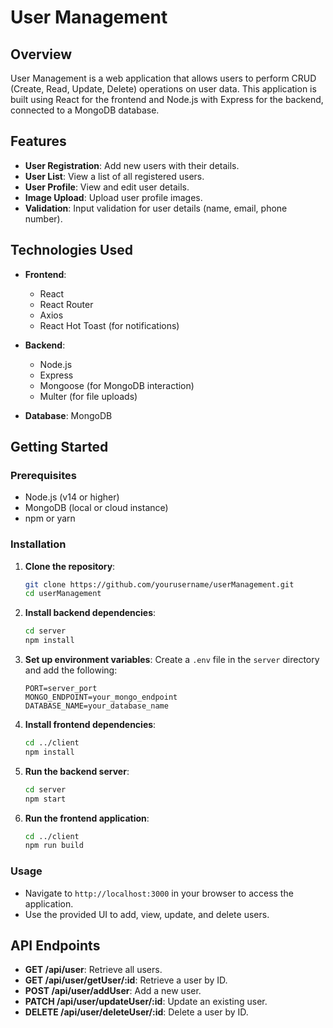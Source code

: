 # User Management

## Overview
User Management is a web application that allows users to perform CRUD (Create, Read, Update, Delete) operations on user data. This application is built using React for the frontend and Node.js with Express for the backend, connected to a MongoDB database.

## Features
- **User Registration**: Add new users with their details.
- **User List**: View a list of all registered users.
- **User Profile**: View and edit user details.
- **Image Upload**: Upload user profile images.
- **Validation**: Input validation for user details (name, email, phone number).

## Technologies Used
- **Frontend**: 
  - React
  - React Router
  - Axios
  - React Hot Toast (for notifications)
  
- **Backend**: 
  - Node.js
  - Express
  - Mongoose (for MongoDB interaction)
  - Multer (for file uploads)
  
- **Database**: MongoDB

## Getting Started

### Prerequisites
- Node.js (v14 or higher)
- MongoDB (local or cloud instance)
- npm or yarn

### Installation

1. **Clone the repository**:
   ```bash
   git clone https://github.com/yourusername/userManagement.git
   cd userManagement
   ```

2. **Install backend dependencies**:
   ```bash
   cd server
   npm install
   ```

3. **Set up environment variables**:
   Create a `.env` file in the `server` directory and add the following:
   ```plaintext
   PORT=server_port
   MONGO_ENDPOINT=your_mongo_endpoint
   DATABASE_NAME=your_database_name
   ```

4. **Install frontend dependencies**:
   ```bash
   cd ../client
   npm install
   ```

5. **Run the backend server**:
   ```bash
   cd server
   npm start
   ```

6. **Run the frontend application**:
   ```bash
   cd ../client
   npm run build
   ```

### Usage
- Navigate to `http://localhost:3000` in your browser to access the application.
- Use the provided UI to add, view, update, and delete users.

## API Endpoints
- **GET /api/user**: Retrieve all users.
- **GET /api/user/getUser/:id**: Retrieve a user by ID.
- **POST /api/user/addUser**: Add a new user.
- **PATCH /api/user/updateUser/:id**: Update an existing user.
- **DELETE /api/user/deleteUser/:id**: Delete a user by ID.
